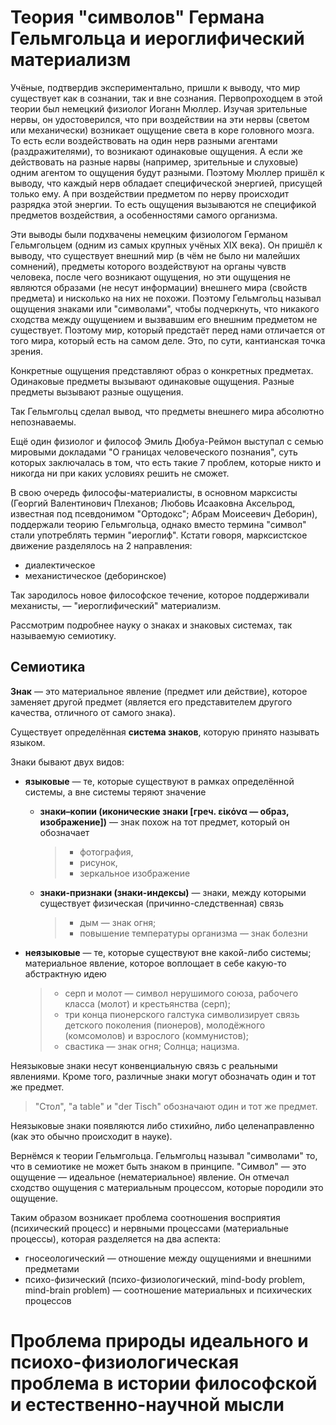 # Теория "символов" Германа Гельмгольца и иероглифический материализм

Учёные, подтвердив экспериментально, пришли к выводу, что мир существует как в сознании, так и вне сознания.
Первопроходцем в этой теории был немецкий физиолог Иоганн Мюллер.
Изучая зрительные нервы, он удостоверился, что при воздействии на эти нервы (светом или механически) возникает ощущение света в коре головного мозга.
То есть если воздействовать на один нерв разными агентами (раздражителями), то возникают одинаковые ощущения.
А если же действовать на разные нарвы (например, зрительные и слуховые) одним агентом то ощущения будут разными.
Поэтому Мюллер пришёл к выводу, что каждый нерв обладает специфической энергией, присущей только ему.
А при воздействии предметом по нерву происходит разрядка этой энергии.
То есть ощущения вызываются не спецификой предметов воздействия, а особенностями самого организма.

Эти выводы были подхвачены немецким физиологом Германом Гельмгольцем (одним из самых крупных учёных XIX века).
Он пришёл к выводу, что существует внешний мир (в чём не было ни малейших сомнений), предметы которого воздействуют на органы чувств человека, после чего возникают ощущения, но эти ощущения не являются образами (не несут информации) внешнего мира (свойств предмета) и нисколько на них не похожи.
Поэтому Гельмгольц называл ощущения знаками или "символами", чтобы подчеркнуть, что никакого сходства между ощущением и вызвавшим его внешним предметом не существует.
Поэтому мир, который предстаёт перед нами отличается от того мира, который есть на самом деле.
Это, по сути, кантианская точка зрения.

Конкретные ощущения представляют образ о конкретных предметах.
Одинаковые предметы вызывают одинаковые ощущения.
Разные предметы вызывают разные ощущения.

Так Гельмгольц сделал вывод, что предметы внешнего мира абсолютно непознаваемы.

Ещё один физиолог и философ Эмиль Дюбуа-Реймон выступал с семью мировыми докладами "О границах человеческого познания", суть которых заключалась в том, что есть такие 7 проблем, которые никто и никогда ни при каких условиях решить не сможет.

В свою очередь философы-материалисты, в основном марксисты (Георгий Валентинович Плеханов; Любовь Исааковна Аксельрод, известная под псевдонимом "Ортодокс"; Абрам Моисеевич Деборин), поддержали теорию Гельмгольца, однако вместо термина "символ" стали употреблять термин "иероглиф".
Кстати говоря, марксистское движение разделялось на 2 направления:
- диалектическое
- механистическое (деборинское)

Так зародилось новое философское течение, которое поддерживали механисты, — "иероглифический" материализм.

Рассмотрим подробнее науку о знаках и знаковых системах, так называемую семиотику.


## Семиотика

__Знак__ — это материальное явление (предмет или действие), которое заменяет другой предмет (является его представителем другого качества, отличного от самого знака).

Существует определённая __система знаков__, которую принято называть языком.

Знаки бывают двух видов:
- __языковые__ — те, которые существуют в рамках определённой системы, а вне системы теряют значение
    + __знаки–копии (иконические знаки __[греч. εἰκόνα — образ, изображение]__)__ — знак похож на тот предмет, который он обозначает

        > - фотография,
        > - рисунок,
        > - зеркальное изображение

    + __знаки-признаки (знаки-индексы)__ — знаки, между которыми существует физическая (причинно-следственная) связь

        > - дым — знак огня;
        > - повышение температуры организма — знак болезни

- __неязыковые__ — те, которые существуют вне какой-либо системы; материальное явление, которое воплощает в себе какую-то абстрактную идею

    > - серп и молот — символ нерушимого союза, рабочего класса (молот) и крестьянства (серп);
    > - три конца пионерского галстука символизирует связь детского поколения (пионеров), молодёжного (комсомолов) и взрослого (коммунистов);
    > - свастика — знак огня; Солнца; нацизма.

Неязыковые знаки несут конвенциальную связь с реальными явлениями.
Кроме того, различные знаки могут обозначать один и тот же предмет.
> "Стол", "a table" и "der Tisch" обозначают один и тот же предмет.

Неязыковые знаки появляются либо стихийно, либо целенаправленно (как это обычно происходит в науке).


Вернёмся к теории Гельмгольца.
Гельмгольц называл "символами" то, что в семиотике не может быть знаком в принципе.
"Символ" — это ощущение — идеальное (нематериальное) явление.
Он отмечал сходство ощущения с материальным процессом, которые породили это ощущение.

Таким образом возникает проблема соотношения восприятия (психический процесс) и нервными процессами (материальные процессы), которая разделяется на два аспекта:
- гносеологический — отношение между ощущениями и внешними предметами
- психо-физический (психо-физиологический, mind-body problem, mind-brain problem) — соотношение материальных и психических процессов

# Проблема природы идеального и псиохо-физиологическая проблема в истории философской и естественно-научной мысли
